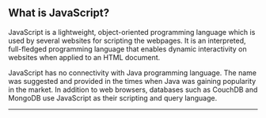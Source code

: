 
## What is JavaScript?

JavaScript is a lightweight, object-oriented programming language which is used by several websites for scripting the webpages. It is an interpreted, full-fledged programming language that enables dynamic interactivity on websites when applied to an HTML document.

JavaScript has no connectivity with Java programming language. The name was suggested and provided in the times when Java was gaining popularity in the market. In addition to web browsers, databases such as CouchDB and MongoDB use JavaScript as their scripting and query language.

---

